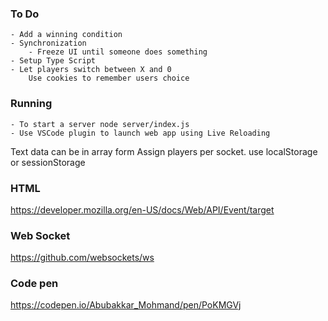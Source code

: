 ### To Do

    - Add a winning condition
    - Synchronization
        - Freeze UI until someone does something 
    - Setup Type Script
    - Let players switch between X and 0
        Use cookies to remember users choice

### Running

    - To start a server node server/index.js
    - Use VSCode plugin to launch web app using Live Reloading 

Text data can be in array form
Assign players per socket. use localStorage or sessionStorage


### HTML

https://developer.mozilla.org/en-US/docs/Web/API/Event/target

### Web Socket

https://github.com/websockets/ws

### Code pen
https://codepen.io/Abubakkar_Mohmand/pen/PoKMGVj
